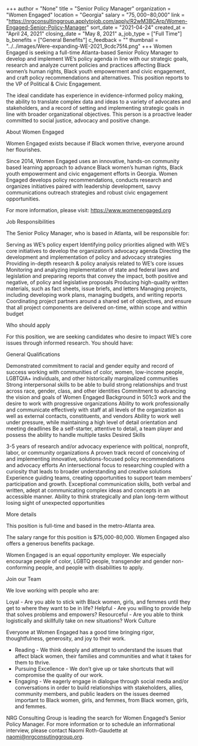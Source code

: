 +++
author = "None"
title = "Senior Policy Manager"
organization = "Women Engaged"
location = "Georgia"
salary = "$75,000-$80,000"
link = "https://nrgconsultinggroup.applytojob.com/apply/R2wM3BCArp/Women-Engaged-Senior-Policy-Manager"
sort_date = "2021-04-24"
created_at = "April 24, 2021"
closing_date = "May 8, 2021"
a_job_type = ["Full Time"]
b_benefits = ["General Benefits"]
c_feedback = ""
thumbnail = "../../images/Were-expanding-WE-2021_9cdc75f4.png"
+++
Women Engaged is seeking a full-time Atlanta-based Senior Policy Manager to develop and implement WE’s policy agenda in line with our strategic goals, research and analyze current policies and practices affecting Black women’s human rights, Black youth empowerment and civic engagement, and craft policy recommendations and alternatives. This position reports to the VP of Political & Civic Engagement.

The ideal candidate has experience in evidence-informed policy making, the ability to translate complex data and ideas to a variety of advocates and stakeholders, and a record of setting and implementing strategic goals in line with broader organizational objectives. This person is a proactive leader committed to social justice, advocacy and positive change.

About Women Engaged

Women Engaged exists because if Black women thrive, everyone around her flourishes.

Since 2014, Women Engaged uses an innovative, hands-on community based learning approach to advance Black women’s human rights, Black youth empowerment and civic engagement efforts in Georgia.  Women Engaged develops policy recommendations, conducts research and organizes initiatives paired with leadership development, savvy communications outreach strategies and robust civic engagement opportunities.

For more information, please visit: https://www.womenengaged.org

Job Responsibilities

The Senior Policy Manager, who is based in Atlanta, will be responsible for:

Serving as WE’s policy expert
Identifying policy priorities aligned with WE’s core initiatives to develop the organization’s advocacy agenda
Directing the development and implementation of policy and advocacy strategies
Providing in-depth research & policy analysis related to WE’s core issues
Monitoring and analyzing implementation of state and federal laws and legislation and preparing reports that convey the impact, both positive and negative, of policy and legislative proposals
Producing high-quality written materials, such as fact sheets, issue briefs, and letters
Managing projects, including developing work plans, managing budgets, and writing reports
Coordinating project partners around a shared set of objectives, and ensure that all project components are delivered on-time, within scope and within budget
 
Who should apply

For this position, we are seeking candidates who desire to impact WE’s core issues through informed research. You should have:

General Qualifications

Demonstrated commitment to racial and gender equity and record of success working with communities of color, women, low-income people, LGBTQIA+ individuals, and other historically marginalized communities
Strong interpersonal skills to be able to build strong relationships and trust across race, gender, class, and other identities
Commitment to advancing the vision and goals of Women Engaged
Background in 501c3 work and the desire to work with progressive organizations
Ability to work professionally and communicate effectively with staff at all levels of the organization as well as external contacts, constituents, and vendors
Ability to work well under pressure, while maintaining a high level of detail orientation and meeting deadlines
Be a self-starter, attentive to detail, a team player and possess the ability to handle multiple tasks
Desired Skills

3-5 years of research and/or advocacy experience with political, nonprofit, labor, or community organizations
A proven track record of conceiving of and implementing innovative, solutions-focused policy recommendations and advocacy efforts
An intersectional focus to researching coupled with a curiosity that leads to broader understanding and creative solutions
Experience guiding teams, creating opportunities to support team members’ participation and growth.
Exceptional communication skills, both verbal and written, adept at communicating complex ideas and concepts in an accessible manner.
Ability to think strategically and plan long-term without losing sight of unexpected opportunities
 
More details

This position is full-time and based in the metro-Atlanta area.

The salary range for this position is $75,000-80,000. Women Engaged also offers a generous benefits package.

Women Engaged is an equal opportunity employer. We especially encourage people of color, LGBTQ people, transgender and gender non-conforming people, and people with disabilities to apply.

Join our Team

We love working with people who are:

Loyal - Are you able to stick with Black women, girls, and femmes until they get to where they want to be in life?
Helpful - Are you willing to provide help that solves problems and empowers?
Resourceful - Are you able to think logistically and skillfully take on new situations?
Work Culture

Everyone at Women Engaged has a good time bringing rigor, thoughtfulness, generosity, and joy to their work.

-  Reading - We think deeply and attempt to understand the issues that affect black women, their families and communities and what it takes for them to thrive.
-  Pursuing Excellence - We don’t give up or take shortcuts that will compromise the quality of our work.
-  Engaging - We eagerly engage in dialogue through social media and/or conversations in order to build relationships with stakeholders, allies, community members, and public leaders on the issues deemed important to Black women, girls, and femmes, from Black women, girls, and femmes. 

NRG Consulting Group is leading the search for Women Engaged’s Senior Policy Manager. For more information or to schedule an informational interview, please contact Naomi Roth-Gaudette at naomi@nrgconsutinggroup.org.